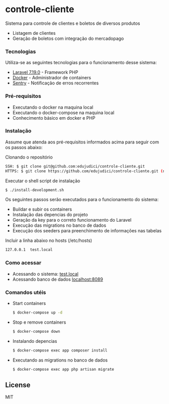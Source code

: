 # controle-cliente

Sistema para controle de clientes e boletos de diversos produtos

  - Listagem de clientes
  - Geração de boletos com integração do mercadopago

### Tecnologias

Utiliza-se as seguintes tecnologias para o funcionamento desse sistema:

* [Laravel 7.19.0] - Framework PHP
* [Docker] - Administrador de containers
* [Sentry] - Notificação de erros recorrentes

### Pré-requisitos
 - Executando o docker na maquina local
 - Executando o docker-compose na maquina local
 - Conhecimento básico em docker e PHP

### Instalação

Assume que atenda aos pré-requisitos informados acima para seguir com os passos abaixo:

Clonando o repositório

```sh
SSH: $ git clone git@github.com:edujudici/controle-cliente.git
HTTPS: $ git clone https://github.com/edujudici/controle-cliente.git (necessário usuário e senha)
```

Executar o shell script de instalação

```sh
$ ./install-development.sh
```

Os seguintes passos serão executados para o funcionamento do sistema:
 - Buildar e subir os containers
 - Instalação das depencias do projeto
 - Geração da key para o correto funcionamento do Laravel
 - Execução das migrations no banco de dados
 - Execução dos seeders para preenchimento de informações nas tabelas

Incluir a linha abaixo no hosts (/etc/hosts)
```sh
127.0.0.1  test.local
```

### Como acessar

 - Acessando o sistema: [test.local](http://test.local/)
 - Acessando banco de dados [localhost:8089](http://localhost:8089)

### Comandos utéis

 - Start containers
     ```sh
    $ docker-compose up -d
    ```
 - Stop e remove containers
    ```sh
    $ docker-compose down
    ```
  - Instalando depencias
    ```sh
    $ docker-compose exec app composer install
    ```
  - Executando as migrations no banco de dados
    ```sh
    $ docker-compose exec app php artisan migrate
    ```
    
License
----

MIT

[//]: # (These are reference links used in the body of this note and get stripped out when the markdown processor does its job. There is no need to format nicely because it shouldn't be seen. Thanks SO - http://stackoverflow.com/questions/4823468/store-comments-in-markdown-syntax)


   [Laravel 7.19.0]: <https://laravel.com/docs/7.x>
   [Docker]: <https://www.docker.com/>
   [Sentry]: <https://sentry.io/welcome/>
